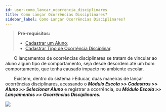 ```yaml
---
id: user-como_lancar_ocorrencia_disciplinares
title: Como Lançar Ocorrências Disciplinares?
sidebar_label: Como Lançar Ocorrências Disciplinares?
---
```


>**Pré-requisitos:**
>*  [Cadastrar um Aluno](user-como-cadastrar-um-aluno);
>*  [Cadastrar Tipo de Ocorrência Disciplinar](user-como_cadastrar_tipos_matriculas#tipos-de-ocorrencias-disciplinares).

&nbsp;&nbsp;&nbsp;&nbsp;&nbsp;&nbsp;&nbsp;O lançamentos de ocorrências disciplinares se tratam de vincular ao aluno algum tipo de comportamento, seja desde desordem até um bom comportamento, que tenha causado impacto no ambiente escolar.

&nbsp;&nbsp;&nbsp;&nbsp;&nbsp;&nbsp;&nbsp;Existem, dentro do sistema i-Educar, duas maneiras de lançar ocorrências disciplinares, acessando o ***Módulo Escola >> Cadastros >> Aluno >> Selecionar Aluno***  e registrar a ocorrência, ou ***Módulo Escola >> Lançamentos >> Ocorrências Disciplinares.***

![](/img/treinamento_gifs/cadastrar_ocorrencia_disciplinar.gif)